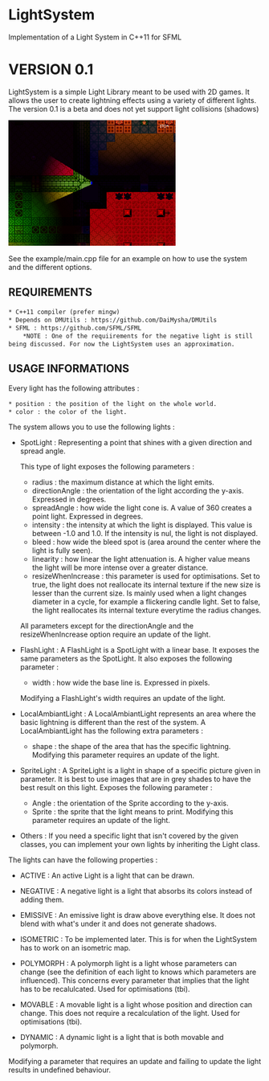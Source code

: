 # LightSystem
Implementation of a Light System in C++11 for SFML

VERSION 0.1
===========

LightSystem is a simple Light Library meant to be used with 2D games. It allows the user to create lightning effects using a variety of different lights.
The version 0.1 is a beta and does not yet support light collisions (shadows)

<img src="https://raw.githubusercontent.com/DaiMysha/LightSystem/dev/screens/introduction.png" alt="Introduction" height="250px">

See the example/main.cpp file for an example on how to use the system and the different options.
	
REQUIREMENTS
------------
	* C++11 compiler (prefer mingw)
	* Depends on DMUtils : https://github.com/DaiMysha/DMUtils
	* SFML : https://github.com/SFML/SFML
		*NOTE : One of the requiirements for the negative light is still being discussed. For now the LightSystem uses an approximation.

USAGE INFORMATIONS
------------------

Every light has the following attributes :

	* position : the position of the light on the whole world.
	* color : the color of the light.

The system allows you to use the following lights :

* SpotLight :
	Representing a point that shines with a given direction and spread angle.
	
	This type of light exposes the following parameters :
	* radius : the maximum distance at which the light emits.
	* directionAngle : the orientation of the light according the y-axis. Expressed in degrees.
	* spreadAngle : how wide the light cone is. A value of 360 creates a point light. Expressed in degrees.
	* intensity : the intensity at which the light is displayed. This value is between -1.0 and 1.0. If the intensity is nul, the light is not displayed.
	* bleed : how wide the bleed spot is (area around the center where the light is fully seen).
	* linearity : how linear the light attenuation is. A higher value means the light will be more intense over a greater distance.
	* resizeWhenIncrease : this parameter is used for optimisations. Set to true, the light does not reallocate its internal texture if the new size is lesser than the current size. Is mainly used when a light changes diameter in a cycle, for example a flickering candle light. Set to false, the light reallocates its internal texture everytime the radius changes.
	
	All parameters except for the directionAngle and the resizeWhenIncrease option require an update of the light.

* FlashLight :
	A FlashLight is a SpotLight with a linear base. It exposes the same parameters as the SpotLight.
	It also exposes the following parameter :
	* width : how wide the base line is. Expressed in pixels.
	
	Modifying a FlashLight's width requires an update of the light.

* LocalAmbiantLight :
	A LocalAmbiantLight represents an area where the basic lightning is different than the rest of the system.
	A LocalAmbiantLight has the following extra parameters :
	* shape : the shape of the area that has the specific lightning. Modifying this parameter requires an update of the light.

* SpriteLight :
	A SpriteLight is a light in shape of a specific picture given in parameter. It is best to use images that are in grey shades to have the best result on this light.
	Exposes the following parameter :
	* Angle : the orientation of the Sprite according to the y-axis.
	* Sprite : the sprite that the light means to print. Modifying this parameter requires an update of the light.

* Others :
	If you need a specific light that isn't covered by the given classes, you can implement your own lights by inheriting the Light class.

The lights can have the following properties :

* ACTIVE :
	An active Light is a light that can be drawn.
	
* NEGATIVE :
	A negative light is a light that absorbs its colors instead of adding them.
	
* EMISSIVE :
	An emissive light is draw above everything else. It does not blend with what's under it and does not generate shadows.
	
* ISOMETRIC :
	To be implemented later. This is for when the LightSystem has to work on an isometric map.
	
* POLYMORPH :
	A polymorph light is a light whose parameters can change (see the definition of each light to knows which parameters are influenced). This concerns every parameter that implies that the light has to be recalulcated. Used for optimisations (tbi).
	
* MOVABLE :
	A movable light is a light whose position and direction can change. This does not require a recalculation of the light. Used for optimisations (tbi).
	
* DYNAMIC :
	A dynamic light is a light that is both movable and polymorph.
	
	
Modifying a parameter that requires an update and failing to update the light results in undefined behaviour.